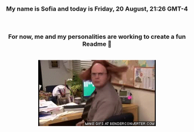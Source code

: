 


<div align="center">
<h3 >My name is Sofia and today is Friday, 20 August, 21:26 GMT-4</h3><br>
<h3 >For now, me and my personalities are working to create a fun Readme 👋
</h3><br>
<img src='img/dwight.gif' alt='working...'/>
</div>
